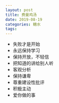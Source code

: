 ```yaml
---
layout: post
title: 费曼鸡汤
date: 2019-08-19 
categories: 糖水
tags: 
---
```


- 失败才是开始
- 永远保持学习
- 保持开放，不轻信
- 把知道的讲给别人听
- 客观分析
- 保持谦卑
- 尊重建设性批评
- 积极主动
- 爱你做的事

